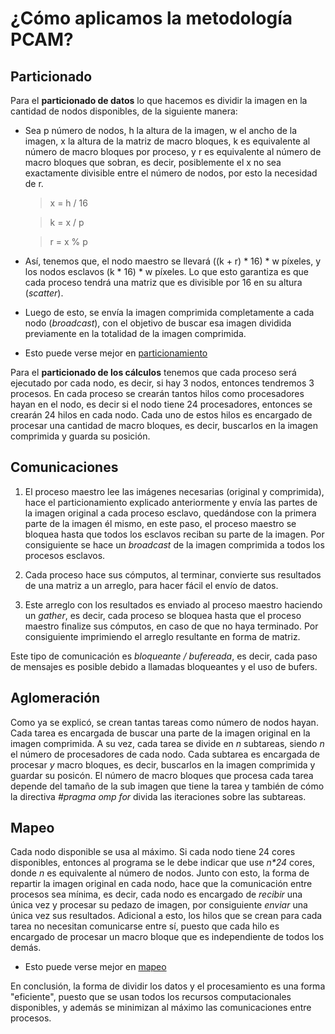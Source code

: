 # ¿Cómo aplicamos la metodología PCAM?

## Particionado
Para el **particionado de datos** lo que hacemos es dividir la imagen en la cantidad de nodos disponibles, de la siguiente manera:

- Sea p número de nodos, h la altura de la imagen, w el ancho de la imagen, x la altura de la matriz de macro bloques, k es equivalente al número de macro bloques por proceso, y r es equivalente al número de macro bloques que sobran, es decir, posiblemente el x no sea exactamente divisible entre el número de nodos, por esto la necesidad de r.

     > x = h / 16

     > k = x / p

     > r = x % p

- Así, tenemos que, el nodo maestro se llevará ((k + r) * 16) * w píxeles, y los nodos esclavos (k * 16) * w píxeles. Lo que esto garantiza es que cada proceso tendrá una matriz que es divisible por 16 en su altura (*scatter*).

- Luego de esto, se envía la imagen comprimida completamente a cada nodo (*broadcast*), con el objetivo de buscar esa imagen dividida previamente en la totalidad de la imagen comprimida.

- Esto puede verse mejor en [particionamiento]()

Para el **particionado de los cálculos** tenemos que cada proceso será ejecutado por cada nodo, es decir, si hay 3 nodos, entonces tendremos 3 procesos. En cada proceso se crearán tantos hilos como procesadores hayan en el nodo, es decir si el nodo tiene 24 procesadores, entonces se crearán 24 hilos en cada nodo. Cada uno de estos hilos es encargado de procesar una cantidad de macro bloques, es decir, buscarlos en la imagen comprimida y guarda su posición.

## Comunicaciones
1. El proceso maestro lee las imágenes necesarias (original y comprimida), hace el particionamiento explicado anteriormente y envía las partes de la imagen original a cada proceso esclavo, quedándose con la primera parte de la imagen él mismo, en este paso, el proceso maestro se bloquea hasta que todos los esclavos reciban su parte de la imagen. Por consiguiente se hace un *broadcast* de la imagen comprimida a todos los procesos esclavos.

2. Cada proceso hace sus cómputos, al terminar, convierte sus resultados de una matriz a un arreglo, para hacer fácil el envío de datos.

3. Este arreglo con los resultados es enviado al proceso maestro haciendo un *gather*, es decir, cada proceso se bloquea hasta que el proceso maestro finalize sus cómputos, en caso de que no haya terminado. Por consiguiente imprimiendo el arreglo resultante en forma de matriz.

Este tipo de comunicación es *bloqueante / bufereada*, es decir, cada paso de mensajes es posible debido a llamadas bloqueantes y el uso de bufers.

## Aglomeración
Como ya se explicó, se crean tantas tareas como número de nodos hayan. Cada tarea es encargada de buscar una parte de la imagen original en la imagen comprimida. A su vez, cada tarea se divide en *n* subtareas, siendo *n* el número de procesadores de cada nodo. Cada subtarea es encargada de procesar *y* macro bloques, es decir, buscarlos en la imagen comprimida y guardar su posicón. El número de macro bloques que procesa cada tarea depende del tamaño de la sub imagen que tiene la tarea y también de cómo la directiva *#pragma omp for* divida las iteraciones sobre las subtareas.

## Mapeo

Cada nodo disponible se usa al máximo. Si cada nodo tiene 24 cores disponibles, entonces al programa se le debe indicar que use *n\*24* cores, donde *n* es equivalente al número de nodos. Junto con esto, la forma de repartir la imagen original en cada nodo, hace que la comunicación entre procesos sea mínima, es decir, cada nodo es encargado de *recibir* una única vez y procesar su pedazo de imagen, por consiguiente *enviar* una única vez sus resultados. Adicional a esto, los hilos que se crean para cada tarea no necesitan comunicarse entre sí, puesto que cada hilo es encargado de procesar un macro bloque que es independiente de todos los demás.

- Esto puede verse mejor en [mapeo]()

En conclusión, la forma de dividir los datos y el procesamiento es una forma "eficiente", puesto que se usan todos los recursos computacionales disponibles, y además se minimizan al máximo las comunicaciones entre procesos.

